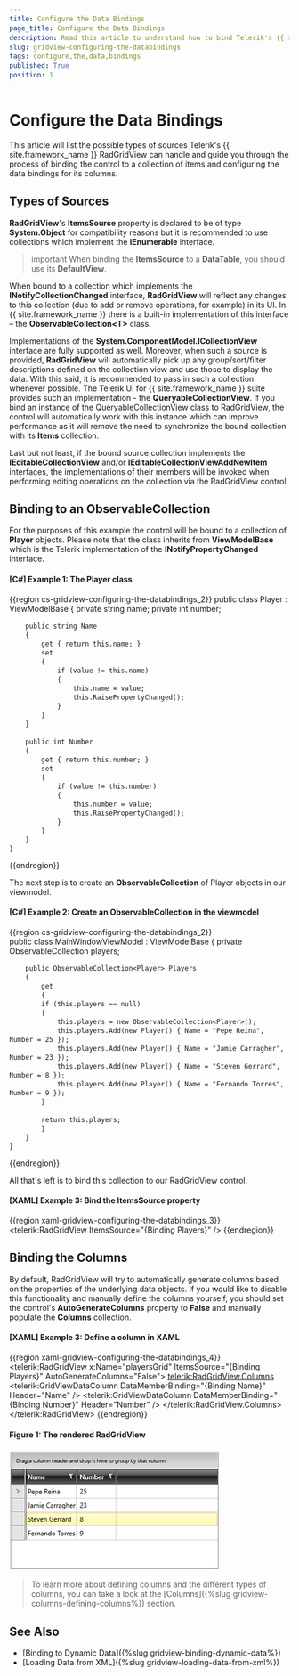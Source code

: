 ```yaml
---
title: Configure the Data Bindings
page_title: Configure the Data Bindings
description: Read this article to understand how to bind Telerik's {{ site.framework_name }} DataGrid to a collection of items and configure the data bindings for its columns.
slug: gridview-configuring-the-databindings
tags: configure,the,data,bindings
published: True
position: 1
---
```


# Configure the Data Bindings

This article will list the possible types of sources Telerik's {{ site.framework_name }} RadGridView can handle and guide you through the process of binding the control to a collection of items and configuring the data bindings for its columns.

## Types of Sources

__RadGridView__'s __ItemsSource__ property is declared to be of type __System.Object__ for compatibility reasons but it is recommended to use collections which implement the __IEnumerable__ interface.

>important When binding the **ItemsSource** to a **DataTable**, you should use its **DefaultView**.

When bound to a collection which implements the **INotifyCollectionChanged** interface, __RadGridView__ will reflect any changes to this collection (due to add or remove operations, for example) in its UI. In {{ site.framework_name }} there is a built-in implementation of this interface – the __ObservableCollection&lt;T&gt;__ class.

Implementations of the __System.ComponentModel.ICollectionView__ interface are fully supported as well. Moreover, when such a source is provided, __RadGridView__ will automatically pick up any group/sort/filter descriptions defined on the collection view and use those to display the data. With this said, it is recommended to pass in such a collection whenever possible. The Telerik UI for {{ site.framework_name }} suite provides such an implementation - the **QueryableCollectionView**. If you bind an instance of the QueryableCollectionView class to RadGridView, the control will automatically work with this instance which can improve performance as it will remove the need to synchronize the bound collection with its **Items** collection.

Last but not least, if the bound source collection implements the **IEditableCollectionView** and/or **IEditableCollectionViewAddNewItem** interfaces, the implementations of their members will be invoked when performing editing operations on the collection via the RadGridView control.

## Binding to an ObservableCollection

For the purposes of this example the control will be bound to a collection of **Player** objects. Please note that the class inherits from **ViewModelBase** which is the Telerik implementation of the **INotifyPropertyChanged** interface.

#### __[C#] Example 1: The Player class__

{{region cs-gridview-configuring-the-databindings_2}}
    public class Player : ViewModelBase
    {
        private string name;
        private int number;

        public string Name
        {
            get { return this.name; }
            set
            {
                if (value != this.name)
                {
                    this.name = value;
                    this.RaisePropertyChanged();
                }
            }
        }

        public int Number
        {
            get { return this.number; }
            set
            {
                if (value != this.number)
                {
                    this.number = value;
                    this.RaisePropertyChanged();
                }
            }
        }
    }
{{endregion}}

The next step is to create an __ObservableCollection__ of Player objects in our viewmodel.

#### __[C#] Example 2: Create an ObservableCollection in the viewmodel__

{{region cs-gridview-configuring-the-databindings_2}}    
	public class MainWindowViewModel : ViewModelBase
	{
		private ObservableCollection<Player> players;

		public ObservableCollection<Player> Players
		{
		    get
		    {
			if (this.players == null)
			{
			    this.players = new ObservableCollection<Player>();
			    this.players.Add(new Player() { Name = "Pepe Reina", Number = 25 });
			    this.players.Add(new Player() { Name = "Jamie Carragher", Number = 23 });
			    this.players.Add(new Player() { Name = "Steven Gerrard", Number = 8 });
			    this.players.Add(new Player() { Name = "Fernando Torres", Number = 9 });
			}

			return this.players;
		    }
		}
	}
{{endregion}}

All that's left is to bind this collection to our RadGridView control.

#### __[XAML] Example 3: Bind the ItemsSource property__

{{region xaml-gridview-configuring-the-databindings_3}}
	<telerik:RadGridView ItemsSource="{Binding Players}" />
{{endregion}}

## Binding the Columns

By default, RadGridView will try to automatically generate columns based on the properties of the underlying data objects. If you would like to disable this functionality and manually define the columns yourself, you should set the control's **AutoGenerateColumns** property to **False** and manually populate the **Columns** collection.

#### __[XAML] Example 3: Define a column in XAML__

{{region xaml-gridview-configuring-the-databindings_4}}
	<telerik:RadGridView x:Name="playersGrid" ItemsSource="{Binding Players}" AutoGenerateColumns="False">
	    <telerik:RadGridView.Columns>
	        <telerik:GridViewDataColumn DataMemberBinding="{Binding Name}" Header="Name" />
	        <telerik:GridViewDataColumn DataMemberBinding="{Binding Number}" Header="Number" />
	    </telerik:RadGridView.Columns>
	</telerik:RadGridView>
{{endregion}}

#### Figure 1: The rendered RadGridView

![Telerik {{ site.framework_name }} DataGrid ObservableCollection ItemsSource](images/RadGridView_ObservableCollection_ItemsSource.png)

> To learn more about defining columns and the different types of columns, you can take a look at the [Columns]({%slug gridview-columns-defining-columns%}) section.

## See Also

 * [Binding to Dynamic Data]({%slug gridview-binding-dynamic-data%})
 * [Loading Data from XML]({%slug gridview-loading-data-from-xml%})
